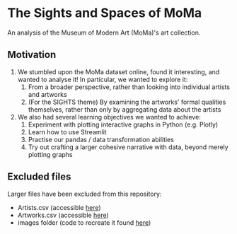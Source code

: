 # The Sights and Spaces of MoMa

An analysis of the Museum of Modern Art (MoMa)'s art collection.

## Motivation

1. We stumbled upon the MoMa dataset online, found it interesting, and wanted to
analyse it! In particular, we wanted to explore it:
    1. From a broader perspective, rather than looking into individual artists and artworks
    2. (For the SIGHTS theme) By examining the artworks' formal qualities themselves,
    rather than only by aggregating data about the artists
2. We also had several learning objectives we wanted to achieve:
    1. Experiment with plotting interactive graphs in Python (e.g. Plotly)
    2. Learn how to use Streamlit
    3. Practise our pandas / data transformation abilities
    4. Try out crafting a larger cohesive narrative with data, beyond merely plotting graphs

## Excluded files

Larger files have been excluded from this repository:
- Artists.csv (accessible [here](https://github.com/MuseumofModernArt/collection/blob/master/Artists.csv))
- Artworks.csv (accessible [here](https://github.com/MuseumofModernArt/collection/blob/master/Artworks.csv))
- images folder (code to recreate it found [here](https://github.com/valerietanhx/moma-data-viz/blob/master/colours/colour_preprocessing.py#L66))
